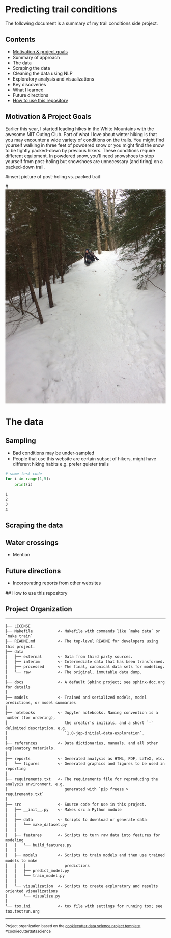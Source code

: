 
# Predicting trail conditions

The following document is a summary of my trail conditions side project. 

## Contents 
* [Motivation & project goals](#id-section1)
* Summary of approach
* The data
* Scraping the data
* Cleaning the data using NLP 
* Exploratory analysis and visualizations 
* Key discoveries 
* What I learned 
* Future directions 
* [How to use this repository](#id-section2)

## Motivation & Project Goals
<div id='id-section1'/>
Earlier this year, I started leading hikes in the White Mountains with the awesome MIT Outing Club.  Part of what I love about winter hiking is that you may encounter a wide variety of conditions on the trails.  You might find yourself walking in three feet of powdered snow or you might find the snow to be tightly packed-down by previous hikers. These conditions require different equipment.  In powdered snow, you'll need snowshoes to stop yourself from post-holing but snowshoes are unnecessary (and tiring) on a packed-down trail.   

#insert picture of post-holing vs. packed trail 

#![alt text](https://github.com/avbatchelor/trail-conditions/blob/master/images/trail_example.JPG)

# The data

## Sampling 

* Bad conditions may be under-sampled 
* People that use this website are certain subset of hikers, might have different hiking habits e.g. prefer quieter trails 



```python
# some test code
for i in range(1,5):
    print(i)
```

    1
    2
    3
    4
    

## Scraping the data

## Water crossings 
* Mention 

## Future directions
* Incorporating reports from other websites

<div id='id-section2'/>
## How to use this repository

## Project Organization
------------

    ├── LICENSE
    ├── Makefile           <- Makefile with commands like `make data` or `make train`
    ├── README.md          <- The top-level README for developers using this project.
    ├── data
    │   ├── external       <- Data from third party sources.
    │   ├── interim        <- Intermediate data that has been transformed.
    │   ├── processed      <- The final, canonical data sets for modeling.
    │   └── raw            <- The original, immutable data dump.
    │
    ├── docs               <- A default Sphinx project; see sphinx-doc.org for details
    │
    ├── models             <- Trained and serialized models, model predictions, or model summaries
    │
    ├── notebooks          <- Jupyter notebooks. Naming convention is a number (for ordering),
    │                         the creator's initials, and a short `-` delimited description, e.g.
    │                         `1.0-jqp-initial-data-exploration`.
    │
    ├── references         <- Data dictionaries, manuals, and all other explanatory materials.
    │
    ├── reports            <- Generated analysis as HTML, PDF, LaTeX, etc.
    │   └── figures        <- Generated graphics and figures to be used in reporting
    │
    ├── requirements.txt   <- The requirements file for reproducing the analysis environment, e.g.
    │                         generated with `pip freeze > requirements.txt`
    │
    ├── src                <- Source code for use in this project.
    │   ├── __init__.py    <- Makes src a Python module
    │   │
    │   ├── data           <- Scripts to download or generate data
    │   │   └── make_dataset.py
    │   │
    │   ├── features       <- Scripts to turn raw data into features for modeling
    │   │   └── build_features.py
    │   │
    │   ├── models         <- Scripts to train models and then use trained models to make
    │   │   │                 predictions
    │   │   ├── predict_model.py
    │   │   └── train_model.py
    │   │
    │   └── visualization  <- Scripts to create exploratory and results oriented visualizations
    │       └── visualize.py
    │
    └── tox.ini            <- tox file with settings for running tox; see tox.testrun.org


--------

<p><small>Project organization based on the <a target="_blank" href="https://drivendata.github.io/cookiecutter-data-science/">cookiecutter data science project template</a>. #cookiecutterdatascience</small></p>
